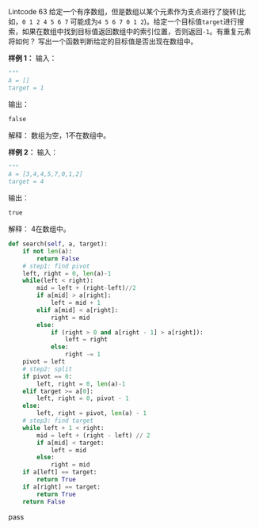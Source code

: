 Lintcode 63
给定一个有序数组，但是数组以某个元素作为支点进行了旋转(比如，`0 1 2 4 5 6 7` 可能成为`4 5 6 7 0 1 2`)。给定一个目标值`target`进行搜索，如果在数组中找到目标值返回数组中的索引位置，否则返回`-1`。有重复元素将如何？  写出一个函数判断给定的目标值是否出现在数组中。

**样例 1：**
输入：
```python
"""
A = []
target = 1
```
输出：
```python
false
```
解释：
数组为空，1不在数组中。  

**样例 2：**
输入：
```python
"""
A = [3,4,4,5,7,0,1,2]
target = 4
```
输出：
```python
true
```
解释：
4在数组中。


```python
def search(self, a, target):
	if not len(a):
		return False
	# step1: find pivot
	left, right = 0, len(a)-1
	while(left < right):
		mid = left + (right-left)//2
		if a[mid] > a[right]:
			left = mid + 1
		elif a[mid] < a[right]:
			right = mid
		else:
			if (right > 0 and a[right - 1] > a[right]):
				left = right
			else:
				right -= 1
	pivot = left
	# step2: split
	if pivot == 0:
		left, right = 0, len(a)-1
	elif target >= a[0]:
		left, right = 0, pivot - 1
	else:
		left, right = pivot, len(a) - 1
	# step3: find target
	while left + 1 < right:
		mid = left + (right - left) // 2
		if a[mid] < target:
			left = mid
		else:
			right = mid
	if a[left] == target:
		return True
	if a[right] == target:
		return True
	return False
```
pass